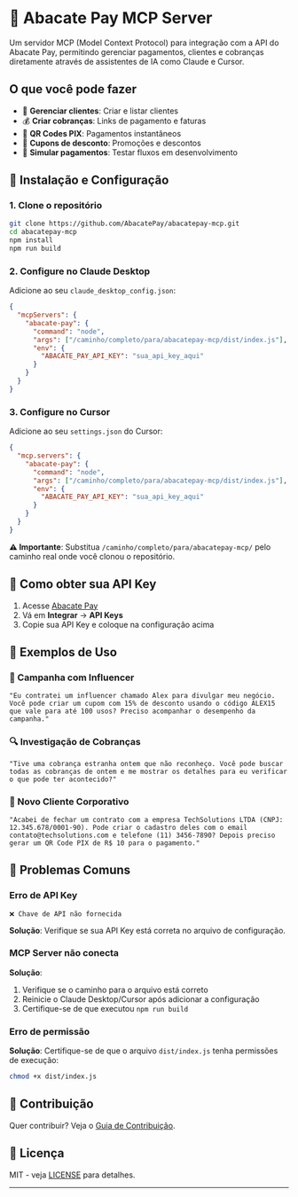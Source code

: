 # 🥑 Abacate Pay MCP Server

Um servidor MCP (Model Context Protocol) para integração com a API do Abacate Pay, permitindo gerenciar pagamentos, clientes e cobranças diretamente através de assistentes de IA como Claude e Cursor.

## O que você pode fazer

- 👥 **Gerenciar clientes**: Criar e listar clientes
- 💰 **Criar cobranças**: Links de pagamento e faturas  
- 📱 **QR Codes PIX**: Pagamentos instantâneos
- 🎫 **Cupons de desconto**: Promoções e descontos
- 🔄 **Simular pagamentos**: Testar fluxos em desenvolvimento

## 🚀 Instalação e Configuração

### 1. Clone o repositório

```bash
git clone https://github.com/AbacatePay/abacatepay-mcp.git
cd abacatepay-mcp
npm install
npm run build
```

### 2. Configure no Claude Desktop

Adicione ao seu `claude_desktop_config.json`:

```json
{
  "mcpServers": {
    "abacate-pay": {
      "command": "node",
      "args": ["/caminho/completo/para/abacatepay-mcp/dist/index.js"],
      "env": {
        "ABACATE_PAY_API_KEY": "sua_api_key_aqui"
      }
    }
  }
}
```

### 3. Configure no Cursor

Adicione ao seu `settings.json` do Cursor:

```json
{
  "mcp.servers": {
    "abacate-pay": {
      "command": "node",
      "args": ["/caminho/completo/para/abacatepay-mcp/dist/index.js"],
      "env": {
        "ABACATE_PAY_API_KEY": "sua_api_key_aqui"
      }
    }
  }
}
```

**⚠️ Importante**: Substitua `/caminho/completo/para/abacatepay-mcp/` pelo caminho real onde você clonou o repositório.

## 🔑 Como obter sua API Key

1. Acesse [Abacate Pay](https://www.abacatepay.com)
2. Vá em **Integrar** → **API Keys**
3. Copie sua API Key e coloque na configuração acima

## 📝 Exemplos de Uso

### 🎯 Campanha com Influencer
```
"Eu contratei um influencer chamado Alex para divulgar meu negócio. Você pode criar um cupom com 15% de desconto usando o código ALEX15 que vale para até 100 usos? Preciso acompanhar o desempenho da campanha."
```

### 🔍 Investigação de Cobranças
```
"Tive uma cobrança estranha ontem que não reconheço. Você pode buscar todas as cobranças de ontem e me mostrar os detalhes para eu verificar o que pode ter acontecido?"
```

### 💼 Novo Cliente Corporativo  
```
"Acabei de fechar um contrato com a empresa TechSolutions LTDA (CNPJ: 12.345.678/0001-90). Pode criar o cadastro deles com o email contato@techsolutions.com e telefone (11) 3456-7890? Depois preciso gerar um QR Code PIX de R$ 10 para o pagamento."
```

## 🐛 Problemas Comuns

### Erro de API Key
```
❌ Chave de API não fornecida
```
**Solução**: Verifique se sua API Key está correta no arquivo de configuração.

### MCP Server não conecta
**Solução**: 
1. Verifique se o caminho para o arquivo está correto
2. Reinicie o Claude Desktop/Cursor após adicionar a configuração
3. Certifique-se de que executou `npm run build`

### Erro de permissão
**Solução**: Certifique-se de que o arquivo `dist/index.js` tenha permissões de execução:
```bash
chmod +x dist/index.js
```

## 🤝 Contribuição

Quer contribuir? Veja o [Guia de Contribuição](CONTRIBUTING.md).

## 📄 Licença

MIT - veja [LICENSE](LICENSE) para detalhes.

---




